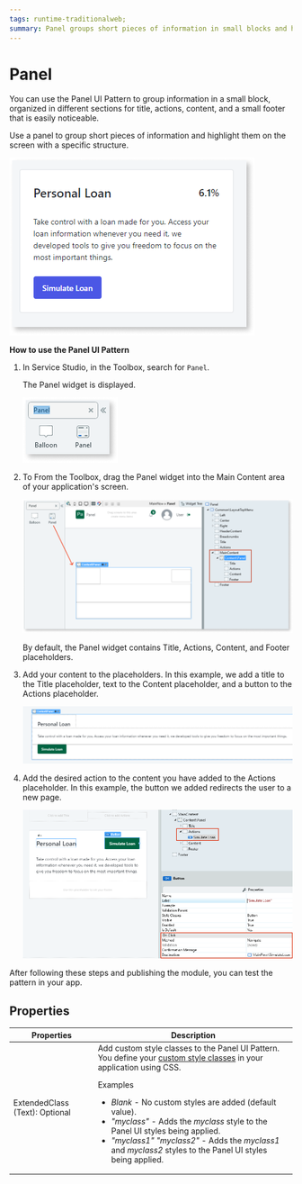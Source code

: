 ```yaml
---
tags: runtime-traditionalweb; 
summary: Panel groups short pieces of information in small blocks and highlights them on the screen with a specific structure.
---
```


# Panel

You can use the Panel UI Pattern to group information in a small block, organized in different sections for title, actions, content, and a small footer that is easily noticeable.

Use a panel to group short pieces of information and highlight them on the screen with a specific structure. 

![](<images/panel-1.png>)

**How to use the Panel UI Pattern**

1. In Service Studio, in the Toolbox, search for `Panel`.
  
     The Panel widget is displayed.

    ![](<images/panel-2-ss.png>)

1. To From the Toolbox, drag the Panel widget into the Main Content area of your application's screen. 

   ![](<images/panel-3-ss.png?width=800>)

    By default, the Panel widget contains Title, Actions, Content, and Footer placeholders.

1. Add your content to the placeholders. In this example, we add a title to the Title placeholder, text to the Content placeholder, and a button to the Actions placeholder. 

    ![](<images/panel-4-ss.png?width=800>)

1. Add the desired action to the content you have added to the Actions placeholder. In this example, the button we added redirects the user to a new page.

    ![](<images/panel-5-ss.png?width=800>)

After following these steps and publishing the module, you can test the pattern in your app.

## Properties

| **Properties** |  **Description** |  
|---|---|
| ExtendedClass (Text): Optional |  Add custom style classes to the Panel UI Pattern. You define your [custom style classes](../../../../../develop/ui/look-feel/css.md) in your application using CSS. <p>Examples <ul><li>_Blank_ - No custom styles are added (default value).</li><li>_"myclass"_ - Adds the _myclass_ style to the Panel UI styles being applied.</li><li>_"myclass1" "myclass2"_ - Adds the _myclass1_ and _myclass2_ styles to the Panel UI styles being applied.</li></ul></p> |

  
